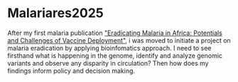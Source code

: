 # Malariares2025
After my first malaria publication ["Eradicating Malaria in Africa: Potentials and Challenges of Vaccine Deployment"](https://bjbabs.org/index.php/bjbabs/article/view/318), i was moved to initiate a project on malaria eradication by applying bioinfomatics approach. I need to see firsthand what is happening in the genome, identify and analyze genomic variants and observe any disparity in circulation? Then how does my findings inform policy and decision making.

